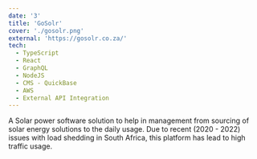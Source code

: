 ```yaml
---
date: '3'
title: 'GoSolr'
cover: './gosolr.png'
external: 'https://gosolr.co.za/'
tech:
  - TypeScript
  - React
  - GraphQL
  - NodeJS
  - CMS - QuickBase
  - AWS
  - External API Integration
---
```


A Solar power software solution to help in management from sourcing of solar energy solutions to the daily usage. Due to recent (2020 - 2022) issues with load shedding in South Africa, this platform has lead to high traffic usage.
